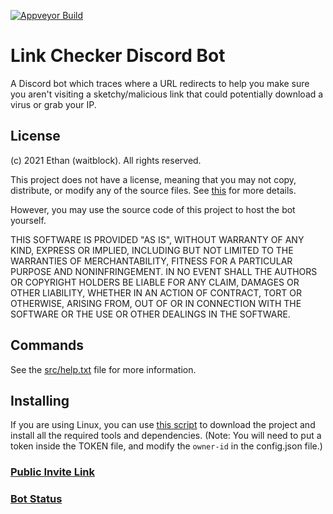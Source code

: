[![Appveyor Build](https://ci.appveyor.com/api/projects/status/4bmtx8d5x0e99bvf?svg=true)](https://ci.appveyor.com/project/waitblock/linkcheckerbot)

# Link Checker Discord Bot

A Discord bot which traces where a URL redirects to help you make sure you aren't visiting a sketchy/malicious link that could potentially download a virus or grab your IP.

## License

(c) 2021 Ethan (waitblock). All rights reserved.

This project does not have a license, meaning that you may not copy, distribute, or modify any of the source files. See [this](https://choosealicense.com/no-permission/) for more details.

However, you may use the source code of this project to host the bot yourself.

THIS SOFTWARE IS PROVIDED "AS IS", WITHOUT WARRANTY OF ANY KIND, EXPRESS OR IMPLIED, INCLUDING BUT NOT LIMITED TO THE WARRANTIES OF MERCHANTABILITY, FITNESS FOR A PARTICULAR PURPOSE AND NONINFRINGEMENT. IN NO EVENT SHALL THE AUTHORS OR COPYRIGHT HOLDERS BE LIABLE FOR ANY CLAIM, DAMAGES OR OTHER LIABILITY, WHETHER IN AN ACTION OF CONTRACT, TORT OR OTHERWISE, ARISING FROM, OUT OF OR IN CONNECTION WITH THE SOFTWARE OR THE USE OR OTHER DEALINGS IN THE SOFTWARE.

## Commands

See the [src/help.txt](https://github.com/waitblock/LinkCheckerBot/blob/main/src/help.txt) file for more information.

## Installing

If you are using Linux, you can use [this script](https://raw.githubusercontent.com/waitblock/LinkCheckerBot/main/scripts/install.sh) to download the project and install all the required tools and dependencies.
(Note: You will need to put a token inside the TOKEN file, and modify the `owner-id` in the config.json file.)

### [Public Invite Link](https://discord.com/oauth2/authorize?client_id=874390266193260594&permissions=34360085568&scope=bot)
### [Bot Status](https://linkcheckerbot.statuspage.io/)
